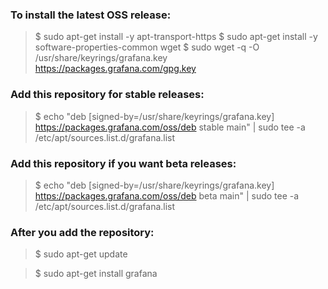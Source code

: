 ### To install the latest OSS release:

> $ sudo apt-get install -y apt-transport-https
> $ sudo apt-get install -y software-properties-common wget
> $ sudo wget -q -O /usr/share/keyrings/grafana.key https://packages.grafana.com/gpg.key


### Add this repository for stable releases:

> $ echo "deb [signed-by=/usr/share/keyrings/grafana.key] https://packages.grafana.com/oss/deb stable main" | sudo tee -a /etc/apt/sources.list.d/grafana.list

### Add this repository if you want beta releases:

> $ echo "deb [signed-by=/usr/share/keyrings/grafana.key] https://packages.grafana.com/oss/deb beta main" | sudo tee -a /etc/apt/sources.list.d/grafana.list

### After you add the repository:

> $ sudo apt-get update

> $ sudo apt-get install grafana
